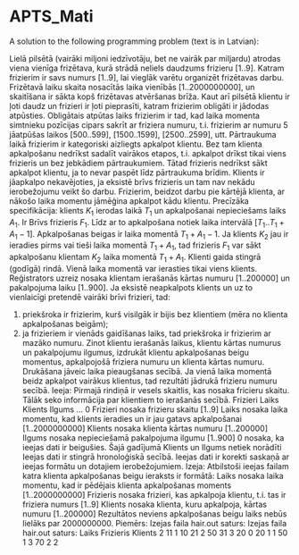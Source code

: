 # APTS_Mati
A solution to the following programming problem (text is in Latvian):

Lielā pilsētā (vairāki miljoni iedzīvotāju, bet ne vairāk par miljardu) atrodas viena vienīga frizētava, kurā strādā
neliels daudzums frizieru $[1..9]$. Katram frizierim ir savs numurs $[1..9]$, lai vieglāk varētu organizēt
frizētavas darbu. Frizētavā laiku skaita nosacītās laika vienībās $[1..2 000 000 000]$, un skaitīšana ir sākta
kopš frizētavas atvēršanas brīža.
Kaut arī pilsētā klientu ir ļoti daudz un frizieri ir ļoti pieprasīti, katram frizierim obligāti ir jādodas atpūsties.
Obligātais atpūtas laiks frizierim ir tad, kad laika momenta simtnieku pozīcijas cipars sakrīt ar friziera numuru,
t.i. frizierim ar numuru 5 jāatpūšas laikos $[500..599]$, $[1500..1599]$, $[2500..2599]$, utt. Pārtraukuma laikā
frizierim ir kategoriski aizliegts apkalpot klientu. Bez tam klienta apkalpošanu nedrīkst sadalīt vairākos etapos,
t.i. apkalpot drīkst tikai viens frizieris un bez jebkādiem pārtraukumiem. Tātad frizieris nedrīkst sākt apkalpot
klientu, ja to nevar paspēt līdz pārtraukuma brīdim.
Klients ir jāapkalpo nekavējoties, ja eksistē brīvs frizieris un tam nav nekādu ierobežojumu veikt šo darbu.
Frizierim, beidzot darbu pie kārtējā klienta, ar nākošo laika momentu jāmēģina apkalpot kādu klientu. Precīzāka
specifikācija: klients $K_1$ ierodas laikā $T_1$ un apkalpošanai nepieciešams laiks $A_1$. Ir Brīvs frizieris
$F_1$. Līdz ar to apkalpošana notiek laika intervālā $[T_1..T_1+A_1-1]$. Apkalpošanas beigas ir laika
momentā $T_1+ A_1-1$. Ja klients $K_2$ jau ir ieradies pirms vai tieši laika momentā $T_1+ A_1$, tad
frizieris $F_1$ var sākt apkalpošanu klientam $K_2$ laika momentā $T_1+ A_1$.
Klienti gaida stingrā (godīgā) rindā. Vienā laika momentā var ierasties tikai viens klients. Reģistrators uzreiz
nosaka klientam ierašanās kārtas numuru $[1..200 000]$ un pakalpojuma laiku $[1..900]$.
Ja eksistē neapkalpots klients un uz to vienlaicīgi pretendē vairāki brīvi frizieri, tad:
1. priekšroka ir frizierim, kurš visilgāk ir bijis bez klientiem (mēra no klienta apkalpošanas beigām);
2. ja frizieriem ir vienāds gaidīšanas laiks, tad priekšroka ir frizierim ar mazāko numuru.
Zinot klientu ierašanās laikus, klientu kārtas numurus un pakalpojumu ilgumus, izdrukāt klientu apkalpošanas
beigu momentus, apkalpojošā friziera numuru un klienta kārtas numuru. Drukāšana jāveic laika pieaugšanas
secībā. Ja vienā laika momentā beidz apkalpot vairākus klientus, tad rezultāti jādrukā frizieru numuru secībā.
Ieeja:
Pirmajā rindiņā ir vesels skaitlis, kas nosaka fricieru skaitu. Tālāk seko informācija par klientiem to ierašanās
secībā.
Frizieri
Laiks Klients Ilgums
...
0
Frizieri nosaka frizieru skaitu $[1..9]$
Laiks nosaka laika momentu, kad klients ieradies un ir jau gatavs apkalpošanai $[1..2 000 000 000]$
Klients nosaka klienta kārtas numuru $[1..200 000]$
Ilgums nosaka nepieciešamā pakalpojuma ilgumu $[1..900]$
0 nosaka, ka ieejas dati ir beigušies. Šajā gadījumā Klients un Ilgums netiek norādīti
Ieejas dati ir stingrā hronoloģiskā secībā.
Ieejas dati ir korekti saskaņā ar ieejas formātu un dotajiem ierobežojumiem.
Izeja:
Atbilstoši ieejas failam katra klienta apkalpošanas beigu ieraksts ir formātā:
Laiks nosaka laika momentu, kad ir pēdējais klienta apkalpošanas moments $[1..2 000 000 000]$
Frizieris nosaka frizieri, kas apkalpoja klientu, t.i. tas ir friziera numurs $[1..9]$
Klients nosaka klienta, kuru apkalpoja, kārtas numuru $[1..200 000]$
Rezultātos neviens apkalpošanas beigu laiks nebūs lielāks par $2 000 000 000$.
Piemērs:
Izejas faila hair.out saturs:
Izejas faila hair.out saturs:
Laiks Frizieris Klients
2
11 1 10
21 2 50
31 3 20
0
20 1 1
50 1 3
70 2 2

